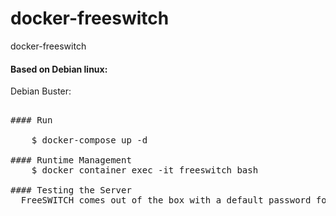 # docker-freeswitch
docker-freeswitch

#### Based on Debian linux:

Debian Buster:

<pre>

#### Run

    $ docker-compose up -d

#### Runtime Management
    $ docker container exec -it freeswitch bash

#### Testing the Server
  FreeSWITCH comes out of the box with a default password for registrations to users 1000-1019 as '1234'. The default password should be changed by setting DEFAULT_PASSWORD with the container run.

</pre>

